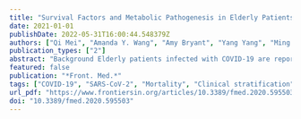 ```yaml
---
title: "Survival Factors and Metabolic Pathogenesis in Elderly Patients (≥65) With COVID-19: A Multi-Center Study"
date: 2021-01-01
publishDate: 2022-05-31T16:00:44.548379Z
authors: ["Qi Mei", "Amanda Y. Wang", "Amy Bryant", "Yang Yang", "Ming Li", "Fei Wang", "Shangming Du", "Christian Kurts", "Patrick Wu", "Ke Ma", "Liang Wu", "Huawen Chen", "Jinlong Luo", "Yong Li", "Guangyuan Hu", "Xianglin Yuan", "Jian Li"]
publication_types: ["2"]
abstract: "Background Elderly patients infected with COVID-19 are reported to have a substantially increased risk of mortality. Clinical characteristics, treatment options, and potential survival factors remain under investigation. This study aimed to fill this gap and provide clinically relevant factors associated with survival of elderly patients with COVID-19. Methods In this multi-center study, elderly patients (age ≥65 years old) with laboratory-confirmed COVID-19 from 4 Wuhan hospitals were included. The clinical end point was hospital discharge or deceased with last date of follow-up on Jul. 08, 2020. Clinical, demographic, and laboratory data were collected. Univariate and multivariate analysis were performed to analyze survival and risk factors. A metabolic flux analysis using a large-scale molecular model was applied to investigate the pathogenesis of SARS-CoV-2 regarding metabolism pathways. Results A total of 223 elderly patients infected with COVID-19 were included, 91 (40.8%) were discharged and 132 (59.2%) deceased. Acute respiratory distress syndrome (ARDS) developed in 140 (62.8%) patients, 23 (25.3%) of these patients survived. Multivariate analysis showed that potential risk factors for mortality were elevated D-Dimer (odds ratio: 1.13 [95% CI 1.04 - 1.22], p=.005), high immune-related metabolic index (6.42 [95% CI 2.66 - 15.48], p&lt;.001), and increased neutrophil-to-lymphocyte ratio (1.08 [95% 1.03 - 1.13], p&lt;.001). Elderly patients receiving interferon atmotherapy showed an increased probability of survival (0.29 [95% CI 0.17 - 0.51], p&lt;.001). Based on these factors, an algorithm (AlgSurv) was developed to predict survival for elderly patients. The metabolic flux analysis showed that 12 metabolic pathways including phenylalanine (odds ratio: 28.27 [95% CI 10.56 - 75.72], p&lt;0.001), fatty acid (15.61 [95% CI 6.66 - 36.6], p&lt;0.001), and pyruvate (12.86 [95% CI 5.85 - 28.28], p&lt;0.001) showed a consistently lower flux in the survivors versus deceased. This may reflect a key pathogenic mechanism of COVID-19 infection. Conclusion Several factors such as interferon atmotherapy and recreased activity of specific metabolic pathways were found to be associated with survival of elderly patients. Based on these findings, a survival algorithm (AlgSurv) was developed for clinical stratification of elderly patients. Dysregulation of the metabolic pathways revealed here may aid in the drug and vaccine development against COVID-19."
featured: false
publication: "*Front. Med.*"
tags: ["COVID-19", "SARS-CoV-2", "Mortality", "Clinical stratification", "elderly patients", "Metabolic pathogenesis", "Pathway Flux", "prognostic factors", "Survival factors"]
url_pdf: "https://www.frontiersin.org/articles/10.3389/fmed.2020.595503/full"
doi: "10.3389/fmed.2020.595503"
---
```


